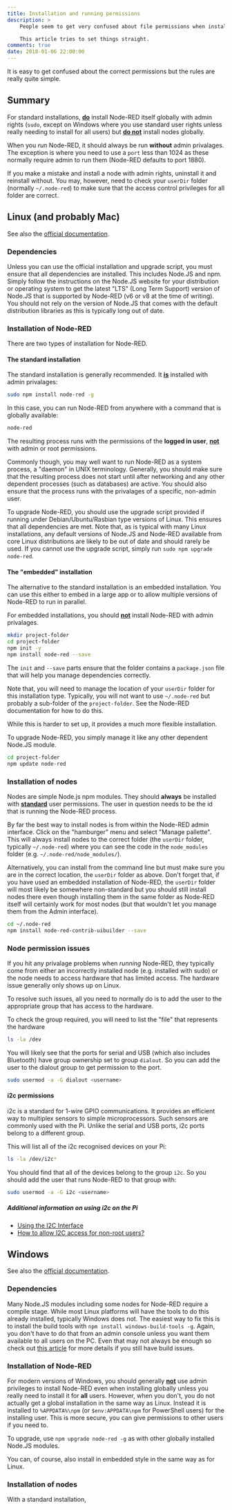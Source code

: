 ```yaml
---
title: Installation and running permissions
description: >
    People seem to get very confused about file permissions when installing Node-RED and associated nodes.

    This article tries to set things straight.
comments: true
date: 2018-01-06 22:00:00
---
```


It is easy to get confused about the correct permissions but the rules are really quite simple.

## Summary

For standard installations, <b><u>do</u></b> install Node-RED itself globally with admin rights (`sudo`, except on Windows where you use standard user rights unless really needing to install for all users) but <b><u>do not</u></b> install nodes globally.

When you _run_ Node-RED, it should always be run **without** admin privalages. The exception is where you need to use a `port` less than 1024 as these normally require admin to run them (Node-RED defaults to port 1880).

If you make a mistake and install a node with admin rights, uninstall it and reinstall without. You may, however, need to check your `userDir` folder (normally `~/.node-red`) to make sure that the access control privileges for all folder are correct.

## Linux (and probably Mac)

See also the [official documentation](https://nodered.org/docs/getting-started/installation).

### Dependencies

Unless you can use the official installation and upgrade script, you must ensure that all dependencies are installed. This includes Node.JS and npm. Simply follow the instructions on the Node.JS website for your distribution or operating system to get the latest "LTS" (Long Term Support) version of Node.JS that is supported by Node-RED (v6 or v8 at the time of writing). You should not rely on the version of Node.JS that comes with the default distribution libraries as this is typically long out of date.


### Installation of Node-RED

There are two types of installation for Node-RED.

#### The standard installation

The standard installation is generally recommended. It <b><u>is</u></b> installed with admin privalages:

```bash
sudo npm install node-red -g
```

In this case, you can run Node-RED from anywhere with a command that is globally available:

```bash
node-red
```

The resulting process runs with the permissions of the **logged in user**, <b><u>not</u></b> with admin or root permissions.

Commonly though, you may well want to run Node-RED as a system process, a "daemon" in UNIX terminology. Generally, you should make sure that the resulting process does not start until after networking and any other dependent processes (such as databases) are active. You should also ensure that the process runs with the privalages of a specific, non-admin user.

To upgrade Node-RED, you should use the upgrade script provided if running under Debian/Ubuntu/Rasbian type versions of Linux. This ensures that all dependencies are met. Note that, as is typical with many Linux installations, any default versions of Node.JS and Node-RED available from core Linux distributions are likely to be out of date and should rarely be used. If you cannot use the upgrade script, simply run `sudo npm upgrade node-red`.

#### The "embedded" installation

The alternative to the standard installation is an embedded installation. You can use this either to embed in a large app or to allow multiple versions of Node-RED to run in parallel.

For embedded installations, you should <b><u>not</u></b> install Node-RED with admin privalages.

```bash
mkdir project-folder
cd project-folder
npm init -y
npm install node-red --save
```

The `init` and `--save` parts ensure that the folder contains a `package.json` file that will help you manage dependencies correctly.

Note that, you will need to manage the location of your `userDir` folder for this installation type. Typically, you will not want to use `~/.node-red` but probably a sub-folder of the `project-folder`. See the Node-RED documentation for how to do this.

While this is harder to set up, it provides a much more flexible installation.

To upgrade Node-RED, you simply manage it like any other dependent Node.JS module.

```bash
cd project-folder
npm update node-red
```

### Installation of nodes

Nodes are simple Node.js npm modules. They should **always** be installed with <b><u>standard</u></b> user permissions. The user in question needs to be the id that is running the Node-RED process.

By far the best way to install nodes is from within the Node-RED admin interface. Click on the "hamburger" menu and select "Manage pallette". This will always install nodes to the correct folder (the `userDir` folder, typically `~/.node-red`) where you can see the code in the `node_modules` folder (e.g. `~/.node-red/node_modules/`).

Alternatively, you can install from the command line but must make sure you are in the correct location, the `userDir` folder as above. Don't forget that, if you have used an embedded installation of Node-RED, the `userDir` folder will most likely be somewhere non-standard but you should still install nodes there even though installing them in the same folder as Node-RED itself will certainly work for most nodes (but that wouldn't let you manage them from the Admin interface).

```bash
cd ~/.node-red
npm install node-red-contrib-uibuilder --save
```

### Node permission issues

If you hit any privalage problems when _running_ Node-RED, they typically come from either an incorrectly installed node (e.g. installed with sudo) or the node needs to access hardware that has limited access. The hardware issue generally only shows up on Linux.

To resolve such issues, all you need to normally do is to add the user to the appropriate group that has access to the hardware.

To check the group required, you will need to list the "file" that represents the hardware

```bash
ls -la /dev
```

You will likely see that the ports for serial and USB (which also includes Bluetooth) have group ownership set to group `dialout`. So you can add the user to the dialout group to get permission to the port.

```bash
sudo usermod -a -G dialout <username>
```

#### i2c permissions

i2c is a standard for 1-wire GPIO communications. It provides an efficient way to multiplex sensors to simple microprocessors. Such sensors are commonly used with the Pi. Unlike the serial and USB ports, i2c ports belong to a different group.

This will list all of the i2c recognised devices on your Pi:

```bash
ls -la /dev/i2c*
```

You should find that all of the devices belong to the group `i2c`. So you should add the user that runs Node-RED to that group with:

```bash
sudo usermod -a -G i2c <username>
```

##### Additional information on using i2c on the Pi

* [Using the I2C Interface](http://www.raspberry-projects.com/pi/programming-in-python/i2c-programming-in-python/using-the-i2c-interface-2)
* [How to allow I2C access for non-root users?](https://raspberrypi.stackexchange.com/questions/51375/how-to-allow-i2c-access-for-non-root-users)

## Windows

See also the [official documentation](https://nodered.org/docs/platforms/windows).

### Dependencies

Many Node.JS modules including some nodes for Node-RED require a compile stage. While most Linux platforms will have the tools to do this already installed, typically Windows does not. The easiest way to fix this is to install the build tools with `npm install windows-build-tools -g`. Again, you don't have to do that from an admin console unless you want them available to all users on the PC. Even that may not always be enough so check out [this article](https://www.gatsbyjs.org/docs/gatsby-on-windows/#if-npm-install-still-fails) for more details if you still have build issues.

### Installation of Node-RED

For modern versions of Windows, you should generally <b><u>not</u></b> use admin privileges to install Node-RED even when installing globally unless you really need to install it for **all** users. However, when you don't, you do not actually get a global installation in the same way as Linux. Instead it is installed to `%APPDATA%\npm` (or `$env:APPDATA\npm` for PowerShell users) for the installing user. This is more secure, you can give permissions to other users if you need to.

To upgrade, use `npm upgrade node-red -g` as with other globally installed Node.JS modules.

You can, of course, also install in embedded style in the same way as for Linux.

### Installation of nodes

With a standard installation,
